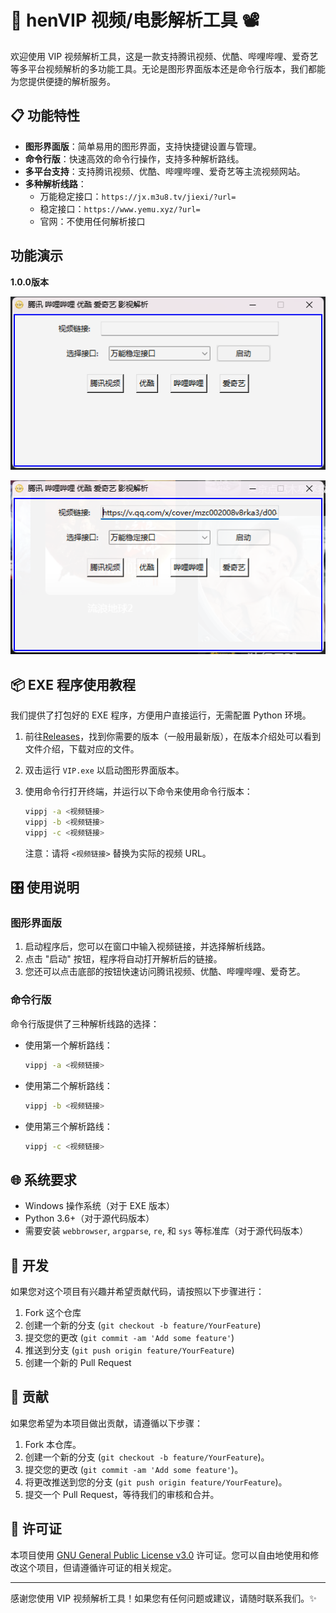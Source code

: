 # 🎥 henVIP 视频/电影解析工具  📽️

欢迎使用 VIP 视频解析工具，这是一款支持腾讯视频、优酷、哔哩哔哩、爱奇艺等多平台视频解析的多功能工具。无论是图形界面版本还是命令行版本，我们都能为您提供便捷的解析服务。

## 📋 功能特性

- **图形界面版**：简单易用的图形界面，支持快捷键设置与管理。
- **命令行版**：快速高效的命令行操作，支持多种解析路线。
- **多平台支持**：支持腾讯视频、优酷、哔哩哔哩、爱奇艺等主流视频网站。
- **多种解析线路**：
  - 万能稳定接口：`https://jx.m3u8.tv/jiexi/?url=`
  - 稳定接口：`https://www.yemu.xyz/?url=`
  - 官网：不使用任何解析接口

## 功能演示

**1.0.0版本**

![image](Image/image-8.png)

![image](Image/image-9.png)



## 📦 EXE 程序使用教程

我们提供了打包好的 EXE 程序，方便用户直接运行，无需配置 Python 环境。

1. 前往[Releases](https://github.com/chenhen666/henVIP/releases)，找到你需要的版本（一般用最新版），在版本介绍处可以看到文件介绍，下载对应的文件。
2. 双击运行 `VIP.exe` 以启动图形界面版本。
3. 使用命令行打开终端，并运行以下命令来使用命令行版本：
   
   ```bash
   vippj -a <视频链接>
   vippj -b <视频链接>
   vippj -c <视频链接>
   ```
   
   注意：请将 `<视频链接>` 替换为实际的视频 URL。

## 🎛️ 使用说明

### 图形界面版

1. 启动程序后，您可以在窗口中输入视频链接，并选择解析线路。
2. 点击 "启动" 按钮，程序将自动打开解析后的链接。
3. 您还可以点击底部的按钮快速访问腾讯视频、优酷、哔哩哔哩、爱奇艺。

### 命令行版

命令行版提供了三种解析线路的选择：

- 使用第一个解析路线：
  
  ```bash
  vippj -a <视频链接>
  ```
- 使用第二个解析路线：
  
  ```bash
  vippj -b <视频链接>
  ```
- 使用第三个解析路线：
  
  ```bash
  vippj -c <视频链接>
  ```

## 🌐 系统要求

- Windows 操作系统（对于 EXE 版本）
- Python 3.6+（对于源代码版本）
- 需要安装 `webbrowser`, `argparse`, `re`, 和 `sys` 等标准库（对于源代码版本）

## 🔧 开发

如果您对这个项目有兴趣并希望贡献代码，请按照以下步骤进行：

1. Fork 这个仓库
2. 创建一个新的分支 (`git checkout -b feature/YourFeature`)
3. 提交您的更改 (`git commit -am 'Add some feature'`)
4. 推送到分支 (`git push origin feature/YourFeature`)
5. 创建一个新的 Pull Request

## 📜 贡献

如果您希望为本项目做出贡献，请遵循以下步骤：

1. Fork 本仓库。
2. 创建一个新的分支 (`git checkout -b feature/YourFeature`)。
3. 提交您的更改 (`git commit -am 'Add some feature'`)。
4. 将更改推送到您的分支 (`git push origin feature/YourFeature`)。
5. 提交一个 Pull Request，等待我们的审核和合并。

## 📜 许可证

本项目使用 [GNU General Public License v3.0](https://www.gnu.org/licenses/gpl-3.0.zh-cn.html) 许可证。您可以自由地使用和修改这个项目，但请遵循许可证的相关规定。

---

感谢您使用 VIP 视频解析工具！如果您有任何问题或建议，请随时联系我们。✨


